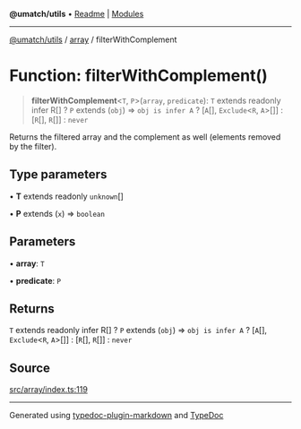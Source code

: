 **@umatch/utils** • [Readme](../../index.md) \| [Modules](../../modules.md)

***

[@umatch/utils](../../modules.md) / [array](../index.md) / filterWithComplement

# Function: filterWithComplement()

> **filterWithComplement**\<`T`, `P`\>(`array`, `predicate`): `T` extends readonly infer R[] ? `P` extends (`obj`) => `obj is infer A` ? [`A`[], `Exclude`\<`R`, `A`\>[]] : [`R`[], `R`[]] : `never`

Returns the filtered array and the complement as well (elements
removed by the filter).

## Type parameters

• **T** extends readonly `unknown`[]

• **P** extends (`x`) => `boolean`

## Parameters

• **array**: `T`

• **predicate**: `P`

## Returns

`T` extends readonly infer R[] ? `P` extends (`obj`) => `obj is infer A` ? [`A`[], `Exclude`\<`R`, `A`\>[]] : [`R`[], `R`[]] : `never`

## Source

[src/array/index.ts:119](https://github.com/umatch-oficial/utils/blob/4c813c4/src/array/index.ts#L119)

***

Generated using [typedoc-plugin-markdown](https://www.npmjs.com/package/typedoc-plugin-markdown) and [TypeDoc](https://typedoc.org/)
